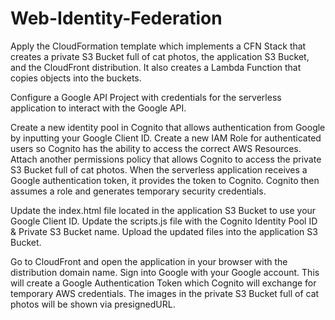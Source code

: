 # Web-Identity-Federation
Apply the CloudFormation template which implements a CFN Stack that creates a private S3 Bucket full of cat photos, the application S3 Bucket, and the CloudFront distribution. It also creates a Lambda Function that copies objects into the buckets.

Configure a Google API Project with credentials for the serverless application to interact with the Google API.

Create a new identity pool in Cognito that allows authentication from Google by inputting your Google Client ID. Create a new IAM Role for authenticated users so Cognito has the ability to access the correct AWS Resources. Attach another permissions policy that allows Cognito to access the private S3 Bucket full of cat photos. When the serverless application receives a Google authentication token, it provides the token to Cognito. Cognito then assumes a role and generates temporary security credentials.

Update the index.html file located in the application S3 Bucket to use your Google Client ID. Update the scripts.js file with the Cognito Identity Pool ID & Private S3 Bucket name. Upload the updated files into the application S3 Bucket.

Go to CloudFront and open the application in your browser with the distribution domain name. Sign into Google with your Google account. This will create a Google Authentication Token which Cognito will exchange for temporary AWS credentials. The images in the private S3 Bucket full of cat photos will be shown via presignedURL.